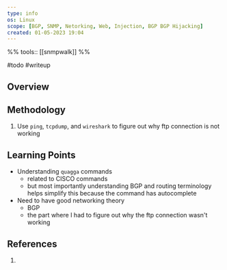 ```yaml
---
type: info
os: Linux
scope: [BGP, SNMP, Netorking, Web, Injection, BGP BGP Hijacking]
created: 01-05-2023 19:04
---
```

%%
tools:: [[snmpwalk]]
%%

#todo #writeup

## Overview

## Methodology
1. Use `ping`, `tcpdump`, and `wireshark` to figure out why ftp connection is not working

## Learning Points
- Understanding `quagga` commands
	- related to CISCO commands
	- but most importantly understanding BGP and routing terminology helps simplify this because the command has autocomplete
- Need to have good networking theory
	- BGP
	- the part where I had to figure out why the ftp connection wasn't working

## References
1. 